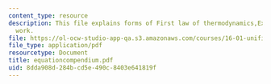 ```yaml
---
content_type: resource
description: This file explains forms of First law of thermodynamics,Expressions of
  work.
file: https://ol-ocw-studio-app-qa.s3.amazonaws.com/courses/16-01-unified-engineering-i-ii-iii-iv-fall-2005-spring-2006/8dda908d284bcd5e490c8403e641819f_equationcompendium.pdf
file_type: application/pdf
resourcetype: Document
title: equationcompendium.pdf
uid: 8dda908d-284b-cd5e-490c-8403e641819f
---
```

